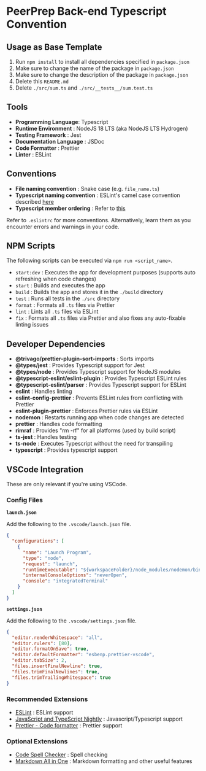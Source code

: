 # PeerPrep Back-end Typescript Convention

## Usage as Base Template

1. Run `npm install` to install all dependencies specified in `package.json`
2. Make sure to change the name of the package in `package.json`
3. Make sure to change the description of the package in `package.json`
4. Delete this `README.md`
5. Delete `./src/sum.ts` and `./src/__tests__/sum.test.ts`

## Tools

- **Programming Language**: Typescript
- **Runtime Environment** : NodeJS 18 LTS (aka NodeJS LTS Hydrogen)
- **Testing Framework** : Jest
- **Documentation Language** : JSDoc
- **Code Formatter** : Prettier
- **Linter** : ESLint

## Conventions

- **File naming convention** : Snake case (e.g. `file_name.ts`)
- **Typescript naming convention** : ESLint's camel case convention described [here](https://typescript-eslint.io/rules/naming-convention/#enforce-the-codebase-follows-eslints-camelcase-conventions)
- **Typescript member ordering** : Refer to [this](https://typescript-eslint.io/rules/member-ordering/#default-configuration)

Refer to `.eslintrc` for more conventions. Alternatively, learn them as you encounter errors and warnings in your code.

## NPM Scripts

The following scripts can be executed via `npm run <script_name>`.

- `start:dev` : Executes the app for development purposes (supports auto refreshing when code changes)
- `start` : Builds and executes the app
- `build` : Builds the app and stores it in the `./build` directory
- `test` : Runs all tests in the `./src` directory
- `format` : Formats all `.ts` files via Prettier
- `lint` : Lints all `.ts` files via ESLint
- `fix` : Formats all `.ts` files via Prettier and also fixes any auto-fixable linting issues

## Developer Dependencies

- **@trivago/prettier-plugin-sort-imports** : Sorts imports
- **@types/jest** : Provides Typescript support for Jest
- **@types/node** : Provides Typescript support for NodeJS modules
- **@typescript-eslint/eslint-plugin** : Provides Typescript ESLint rules
- **@typescript-eslint/parser** : Provides Typescript support for ESLint
- **eslint** : Handles linting
- **eslint-config-prettier** : Prevents ESLint rules from conflicting with Prettier
- **eslint-plugin-prettier** : Enforces Prettier rules via ESLint
- **nodemon** : Restarts running app when code changes are detected
- **prettier** : Handles code formatting
- **rimraf** : Provides "rm -rf" for all platforms (used by build script)
- **ts-jest** : Handles testing
- **ts-node** : Executes Typescript without the need for transpiling
- **typescript** : Provides typescript support

## VSCode Integration

These are only relevant if you're using VSCode.

### Config Files

**`launch.json`**

Add the following to the `.vscode/launch.json` file.

```json
{
  "configurations": [
    {
      "name": "Launch Program",
      "type": "node",
      "request": "launch",
      "runtimeExecutable": "${workspaceFolder}/node_modules/nodemon/bin/nodemon.js",
      "internalConsoleOptions": "neverOpen",
      "console": "integratedTerminal"
    }
  ]
}
```

**`settings.json`**

Add the following to the `.vscode/settings.json` file.

```json
{
  "editor.renderWhitespace": "all",
  "editor.rulers": [80],
  "editor.formatOnSave": true,
  "editor.defaultFormatter": "esbenp.prettier-vscode",
  "editor.tabSize": 2,
  "files.insertFinalNewline": true,
  "files.trimFinalNewlines": true,
  "files.trimTrailingWhitespace": true
}
```

### Recommended Extensions

- [ESLint](https://marketplace.visualstudio.com/items?itemName=dbaeumer.vscode-eslint) : ESLint support
- [JavaScript and TypeScript Nightly](https://marketplace.visualstudio.com/items?itemName=ms-vscode.vscode-typescript-next) : Javascript/Typescript support
- [Prettier - Code formatter](https://marketplace.visualstudio.com/items?itemName=esbenp.prettier-vscode) : Prettier support

### Optional Extensions

- [Code Spell Checker](https://marketplace.visualstudio.com/items?itemName=streetsidesoftware.code-spell-checker) : Spell checking
- [Markdown All in One](https://marketplace.visualstudio.com/items?itemName=yzhang.markdown-all-in-one) : Markdown formatting and other useful features
